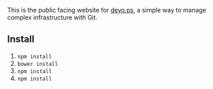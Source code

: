 This is the public facing website for [devo.ps](http://devo.ps), a simple way to manage complex infrastructure with Git.

## Install

1. `npm install`
1. `bower install`
1. `npm install`
1. `npm install`